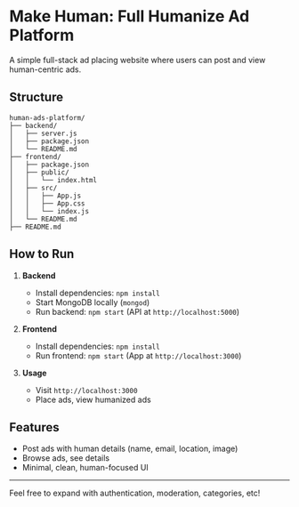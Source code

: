 # Make Human: Full Humanize Ad Platform

A simple full-stack ad placing website where users can post and view human-centric ads.

## Structure

```
human-ads-platform/
├── backend/
│   ├── server.js
│   ├── package.json
│   └── README.md
├── frontend/
│   ├── package.json
│   ├── public/
│   │   └── index.html
│   ├── src/
│   │   ├── App.js
│   │   ├── App.css
│   │   └── index.js
│   └── README.md
├── README.md
```

## How to Run

1. **Backend**
    - Install dependencies: `npm install`
    - Start MongoDB locally (`mongod`)
    - Run backend: `npm start` (API at `http://localhost:5000`)

2. **Frontend**
    - Install dependencies: `npm install`
    - Run frontend: `npm start` (App at `http://localhost:3000`)

3. **Usage**
    - Visit `http://localhost:3000`
    - Place ads, view humanized ads

## Features

- Post ads with human details (name, email, location, image)
- Browse ads, see details
- Minimal, clean, human-focused UI

---

Feel free to expand with authentication, moderation, categories, etc!
